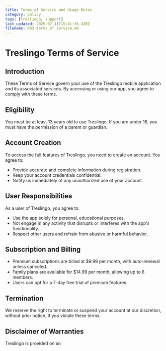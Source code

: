 ```yaml
---
title: Terms of Service and Usage Rules
category: policy
tags: [treslingo, support]
last_updated: 2025-07-11T15:41:35.430Z
filename: 002-terms_of_service.md
---
```


# Treslingo Terms of Service

## Introduction
These Terms of Service govern your use of the Treslingo mobile application and its associated services. By accessing or using our app, you agree to comply with these terms.

## Eligibility
You must be at least 13 years old to use Treslingo. If you are under 18, you must have the permission of a parent or guardian.

## Account Creation
To access the full features of Treslingo, you need to create an account. You agree to:
- Provide accurate and complete information during registration.
- Keep your account credentials confidential.
- Notify us immediately of any unauthorized use of your account.

## User Responsibilities
As a user of Treslingo, you agree to:
- Use the app solely for personal, educational purposes.
- Not engage in any activity that disrupts or interferes with the app's functionality.
- Respect other users and refrain from abusive or harmful behavior.

## Subscription and Billing
- Premium subscriptions are billed at $9.99 per month, with auto-renewal unless canceled.
- Family plans are available for $14.99 per month, allowing up to 6 members.
- Users can opt for a 7-day free trial of premium features.

## Termination
We reserve the right to terminate or suspend your account at our discretion, without prior notice, if you violate these terms.

## Disclaimer of Warranties
Treslingo is provided on an
